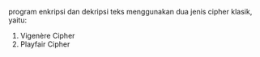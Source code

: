 program enkripsi dan dekripsi teks menggunakan dua jenis cipher klasik, yaitu:

1. Vigenère Cipher
2. Playfair Cipher
